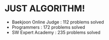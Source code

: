 # JUST ALGORITHM!

- Baekjoon Online Judge : 112 problems solved
- Programmers : 172 problems solved
- SW Expert Academy : 235 problems solved
